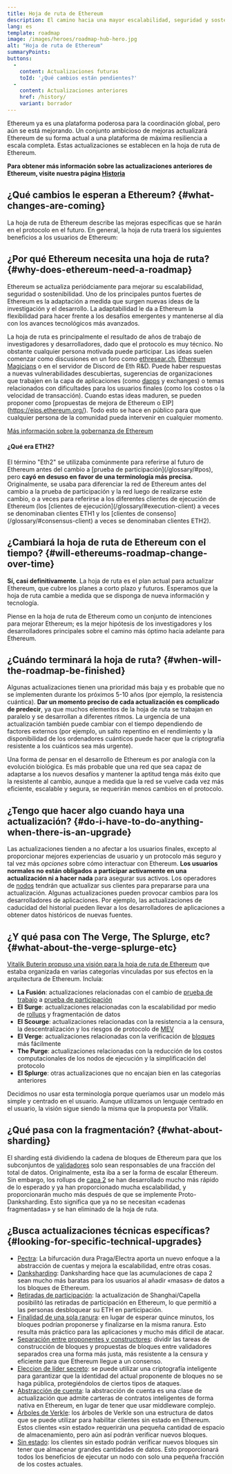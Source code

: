 ```yaml
---
title: Hoja de ruta de Ethereum
description: El camino hacia una mayor escalabilidad, seguridad y sostenibilidad para Ethereum.
lang: es
template: roadmap
image: /images/heroes/roadmap-hub-hero.jpg
alt: "Hoja de ruta de Ethereum"
summaryPoints:
buttons:
  - 
    content: Actualizaciones futuras
    toId: '¿Qué cambios están pendientes?'
  - 
    content: Actualizaciones anteriores
    href: /history/
    variant: borrador
---
```


Ethereum ya es una plataforma poderosa para la coordinación global, pero aún se está mejorando. Un conjunto ambicioso de mejoras actualizará Ethereum de su forma actual a una plataforma de máxima resiliencia a escala completa. Estas actualizaciones se establecen en la hoja de ruta de Ethereum.

**Para obtener más información sobre las actualizaciones anteriores de Ethereum, visite nuestra página [Historia](/history/)**

## ¿Qué cambios le esperan a Ethereum? {#what-changes-are-coming}

La hoja de ruta de Ethereum describe las mejoras específicas que se harán en el protocolo en el futuro. En general, la hoja de ruta traerá los siguientes beneficios a los usuarios de Ethereum:

<CardGrid>
  <RoadmapActionCard
    href="/roadmap/scaling"
    title="Transacciones más baratas"
    image="scaling"
    description="Rollups are too expensive and rely on centralized components, causing users to place too much trust in their operators. The roadmap includes fixes for both of these problems."
    buttonText="More on reducing fees"
  />
  <RoadmapActionCard
    href="/roadmap/security"
    title="Mayor seguridad"
    image="security"
    description="Ethereum is already very secure but it can be made even stronger, ready to withstand all kinds of attack far into the future."
    buttonText="More on security"
  />
  <RoadmapActionCard
    href="/roadmap/user-experience"
    title="Mejor experiencia de usuario"
    image="userExperience"
    description="More support for smart contract wallets and light-weight nodes will make using Ethereum simpler and safer."
    buttonText="More on user experience"
  />
  <RoadmapActionCard
    href="/roadmap/future-proofing"
    title="Futura prevención de errores"
    image="futureProofing"
    description="Ethereum researchers and developers are solving tomorrow's problems today, readying the network for future generations."
    buttonText="More on future proofing"
  />
</CardGrid>

## ¿Por qué Ethereum necesita una hoja de ruta? {#why-does-ethereum-need-a-roadmap}

Ethereum se actualiza periódciamente para mejorar su escalabilidad, seguridad o sostenibilidad. Uno de los principales puntos fuertes de Ethereum es la adaptación a medida que surgen nuevas ideas de la investigación y el desarrollo. La adaptabilidad le da a Ethereum la flexibilidad para hacer frente a los desafíos emergentes y mantenerse al día con los avances tecnológicos más avanzados.

<RoadmapImageContent title="Cómo se define la hoja de ruta">

La hoja de ruta es principalmente el resultado de años de trabajo de investigadores y desarrolladores, dado que el protocolo es muy técnico. No obstante cualquier persona motivada puede participar. Las ideas suelen comenzar como discusiones en un foro como [ethresear.ch](https://ethresear.ch/), [Ethereum Magicians](https://ethereum-magicians.org/) o en el servidor de Discord de Eth R&D. Puede haber respuestas a nuevas vulnerabilidades descubiertas, sugerencias de organizaciones que trabajen en la capa de aplicaciones (como [dapps](/glossary/#dapp) y exchanges) o temas relacionados con dificultades para los usuarios finales (como los costos o la velocidad de transacción). Cuando estas ideas maduren, se pueden proponer como [propuestas de mejora de Ethereum o EIP] (https://eips.ethereum.org/). Todo esto se hace en público para que cualquier persona de la comunidad pueda intervenir en cualquier momento.

[Más información sobre la gobernanza de Ethereum](/gobernanza/)

</RoadmapImageContent>

<InfoBanner mb={8}>
  <h4 style={{ marginTop: 0 }}>¿Qué era ETH2?</h4>

  <p>El término "Eth2" se utilizaba comúnmente para referirse al futuro de Ethereum antes del cambio a [prueba de participación](/glossary/#pos), pero <strong>cayó en desuso en favor de una terminología más precisa.</strong> Originalmente, se usaba para diferenciar la red de Ethereum antes del cambio a la prueba de participación y la red luego de realizarse este cambio, o a veces para referirse a los diferentes clientes de ejecución de Ethereum (los [clientes de ejecución](/glossary/#execution-client) a veces se denominaban clientes ETH1 y los [clientes de consenso](/glossary/#consensus-client) a veces se denominaban clientes ETH2).</p>

</InfoBanner>

## ¿Cambiará la hoja de ruta de Ethereum con el tiempo? {#will-ethereums-roadmap-change-over-time}

**Sí, casi definitivamente**. La hoja de ruta es el plan actual para actualizar Ethereum, que cubre los planes a corto plazo y futuros. Esperamos que la hoja de ruta cambie a medida que se disponga de nueva información y tecnología.

Piense en la hoja de ruta de Ethereum como un conjunto de intenciones para mejorar Ethereum; es la mejor hipótesis de los investigadores y los desarrolladores principales sobre el camino más óptimo hacia adelante para Ethereum.

## ¿Cuándo terminará la hoja de ruta? {#when-will-the-roadmap-be-finished}

Algunas actualizaciones tienen una prioridad más baja y es probable que no se implementen durante los próximos 5-10 años (por ejemplo, la resistencia cuántica). **Dar un momento preciso de cada actualización es complicado de predecir**, ya que muchos elementos de la hoja de ruta se trabajan en paralelo y se desarrollan a diferentes ritmos. La urgencia de una actualización también puede cambiar con el tiempo dependiendo de factores externos (por ejemplo, un salto repentino en el rendimiento y la disponibilidad de los ordenadores cuánticos puede hacer que la criptografía resistente a los cuánticos sea más urgente).

Una forma de pensar en el desarrollo de Ethereum es por analogía con la evolución biológica. Es más probable que una red que sea capaz de adaptarse a los nuevos desafíos y mantener la aptitud tenga más éxito que la resistente al cambio, aunque a medida que la red se vuelve cada vez más eficiente, escalable y segura, se requerirán menos cambios en el protocolo.

## ¿Tengo que hacer algo cuando haya una actualización? {#do-i-have-to-do-anything-when-there-is-an-upgrade}

Las actualizaciones tienden a no afectar a los usuarios finales, excepto al proporcionar mejores experiencias de usuario y un protocolo más seguro y tal vez más <i>opciones</i> sobre cómo interactuar con Ethereum. **Los usuarios normales no están obligados a participar activamente en una actualización ni a hacer nada** para asegurar sus activos. Los operadores de [nodos](/glossary/#node) tendrán que actualizar sus clientes para prepararse para una actualización. Algunas actualizaciones pueden provocar cambios para los desarrolladores de aplicaciones. Por ejemplo, las actualizaciones de caducidad del historial pueden llevar a los desarrolladores de aplicaciones a obtener datos históricos de nuevas fuentes.

## ¿Y qué pasa con The Verge, The Splurge, etc? {#what-about-the-verge-splurge-etc}

[Vitalik Buterin propuso una visión para la hoja de ruta de Ethereum](https://twitter.com/VitalikButerin/status/1741190491578810445) que estaba organizada en varias categorías vinculadas por sus efectos en la arquitectura de Ethereum. Incluía:

- **La Fusión**: actualizaciones relacionadas con el cambio de [prueba de trabajo](/glossary/#pow) a [prueba de participación](/glossary/#pos)
- **El Surge**: actualizaciones relacionadas con la escalabilidad por medio de [rollups](/glossary/#rollups) y fragmentación de datos
- **El Scourge**: actualizaciones relacionadas con la resistencia a la censura, la descentralización y los riesgos de protocolo de [MEV](/glossary/#mev)
- **El Verge**: actualizaciones relacionadas con la verificación de [bloques](/glossary/#block) más fácilmente
- **The Purge**: actualizaciones relacionadas con la reducción de los costos computacionales de los nodos de ejecución y la simplificación del protocolo
- **El Splurge**: otras actualizaciones que no encajan bien en las categorías anteriores

Decidimos no usar esta terminología porque queríamos usar un modelo más simple y centrado en el usuario. Aunque utilizamos un lenguaje centrado en el usuario, la visión sigue siendo la misma que la propuesta por Vitalik.

## ¿Qué pasa con la fragmentación? {#what-about-sharding}

El sharding está dividiendo la cadena de bloques de Ethereum para que los subconjuntos de [validadores](/glossary/#validator) solo sean responsables de una fracción del total de datos. Originalmente, esta iba a ser la forma de escalar Ethereum. Sin embargo, los rollups de [capa 2](/glossary/#layer-2) se han desarrollado mucho más rápido de lo esperado y ya han proporcionado mucha escalabilidad, y proporcionarán mucho más después de que se implemente Proto-Danksharding. Esto significa que ya no se necesitan «cadenas fragmentadas» y se han eliminado de la hoja de ruta.

## ¿Busca actualizaciones técnicas específicas? {#looking-for-specific-technical-upgrades}

- [Pectra](/roadmap/pectra): La bifurcación dura Praga/Electra aporta un nuevo enfoque a la abstracción de cuentas y mejora la escalabilidad, entre otras cosas.
- [Danksharding](/roadmap/danksharding): Danksharding hace que las acumulaciones de capa 2 sean mucho más baratas para los usuarios al añadir «masas» de datos a los bloques de Ethereum.
- [Retiradas de participación](/staking/withdrawals): la actualización de Shanghai/Capella posibilitó las retiradas de participación en Ethereum, lo que permitió a las personas desbloquear su ETH en participación.
- [Finalidad de una sola ranura](/roadmap/single-slot-finality): en lugar de esperar quince minutos, los bloques podrían proponerse y finalizarse en la misma ranura. Esto resulta más práctico para las aplicaciones y mucho más difícil de atacar.
- [Separación entre proponentes y constructores](/roadmap/pbs): dividir las tareas de construcción de bloques y propuestas de bloques entre validadores separados crea una forma más justa, más resistente a la censura y eficiente para que Ethereum llegue a un consenso.
- [Eleccion de líder secreto](/roadmap/secret-leader-election): se puede utilizar una criptografía inteligente para garantizar que la identidad del actual proponente de bloques no se haga pública, protegiéndolos de ciertos tipos de ataques.
- [Abstracción de cuenta](/roadmap/account-abstraction): la abstracción de cuenta es una clase de actualización que admite carteras de contratos inteligentes de forma nativa en Ethereum, en lugar de tener que usar middleware complejo.
- [Árboles de Verkle](/roadmap/verkle-trees): los árboles de Verkle son una estructura de datos que se puede utilizar para habilitar clientes sin estado en Ethereum. Estos clientes «sin estado» requerirán una pequeña cantidad de espacio de almacenamiento, pero aún así podrán verificar nuevos bloques.
- [Sin estado](/roadmap/statelessness): los clientes sin estado podrán verificar nuevos bloques sin tener que almacenar grandes cantidades de datos. Esto proporcionará todos los beneficios de ejecutar un nodo con solo una pequeña fracción de los costes actuales.
